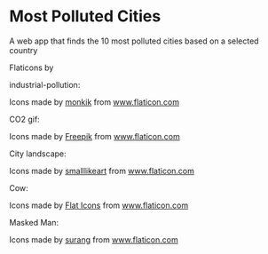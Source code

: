 # Most Polluted Cities
A web app that finds the 10 most polluted cities based on a selected country


Flaticons by

industrial-pollution: 

<div>Icons made by <a href="https://www.flaticon.com/authors/monkik" title="monkik">monkik</a> from <a href="https://www.flaticon.com/"             title="Flaticon">www.flaticon.com</a></div>

CO2 gif:

<div>Icons made by <a href="https://www.flaticon.com/authors/freepik" title="Freepik">Freepik</a> from <a href="https://www.flaticon.com/"             title="Flaticon">www.flaticon.com</a></div>

City landscape:

<div>Icons made by <a href="https://www.flaticon.com/authors/smalllikeart" title="smalllikeart">smalllikeart</a> from <a href="https://www.flaticon.com/"             title="Flaticon">www.flaticon.com</a></div>

Cow:

<div>Icons made by <a href="https://www.flaticon.com/authors/flat-icons" title="Flat Icons">Flat Icons</a> from <a href="https://www.flaticon.com/"             title="Flaticon">www.flaticon.com</a></div>

Masked Man:

<div>Icons made by <a href="https://www.flaticon.com/authors/surang" title="surang">surang</a> from <a href="https://www.flaticon.com/"             title="Flaticon">www.flaticon.com</a></div>